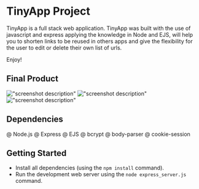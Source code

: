 # TinyApp Project

 TinyApp is a full stack web application. TinyApp was built with the use of javascript and express applying the knowledge in Node and EJS, will help you to shorten links to be reused in others apps and give the flexibility for the user to edit or delete their own list of urls.

 Enjoy!

 ## Final Product

 !["screenshot description"](#)
 !["screenshot description"](#)
 !["screenshot description"](#)

 ## Dependencies

 @ Node.js
 @ Express
 @ EJS
 @ bcrypt
 @ body-parser
 @ cookie-session

 ## Getting Started

 - Install all dependencies (using the `npm install` command).
 - Run the development web server using the `node express_server.js` command.